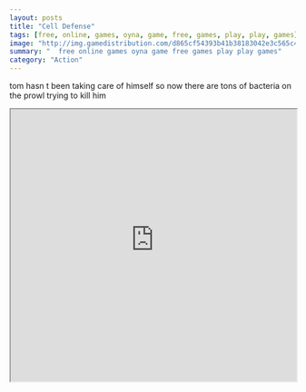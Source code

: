 ```yaml
---
layout: posts
title: "Cell Defense"
tags: [free, online, games, oyna, game, free, games, play, play, games]
image: "http://img.gamedistribution.com/d865cf54393b41b38183042e3c565c42.jpg"
summary: "  free online games oyna game free games play play games"
category: "Action"
---
```


tom hasn t been taking care of himself so now there are tons of bacteria on the prowl trying to kill him

<iframe width="100%" height="480px;" src="http://flash.gamedistribution.com?game=d865cf54393b41b38183042e3c565c42"></iframe>